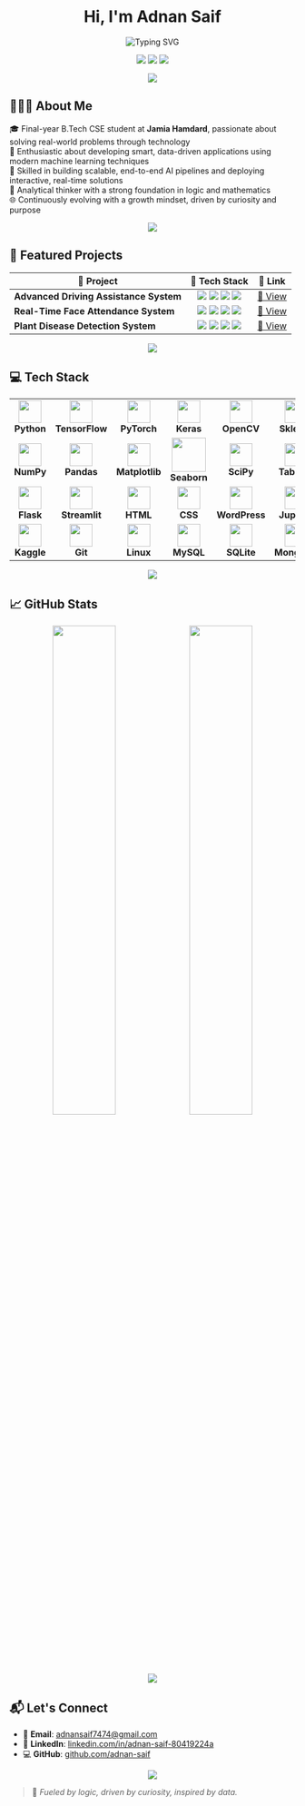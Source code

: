 <h1 align="center">Hi, I'm Adnan Saif</h1>

<p align="center">
  <img src="https://readme-typing-svg.demolab.com?font=Fira+Code&size=22&pause=1000&color=00F0FF&center=true&vCenter=true&width=800&lines=Data+Scientist+%7C+ML+Engineer+%7C+Data+Analyst;AI+Enthusiast+%7C+Problem+Solver+%7C+Tech+Explorer;Turning+Data+into+Decisions+%7C+Driven+by+Curiosity" alt="Typing SVG" />
</p>


<p align="center">
  <a href="mailto:adnansaif7474@gmail.com"><img src="https://img.shields.io/badge/Gmail-Contact-red?style=for-the-badge&logo=gmail"></a>
  <a href="https://linkedin.com/in/adnan-saif-80419224a"><img src="https://img.shields.io/badge/LinkedIn-Profile-blue?style=for-the-badge&logo=linkedin"></a>
  <a href="https://github.com/adnan-saif"><img src="https://img.shields.io/badge/GitHub-adnan--saif-black?style=for-the-badge&logo=github"></a>
</p>

<p align="center">
  <img src="https://capsule-render.vercel.app/api?type=rect&color=0FF0FC&height=2&section=footer"/>
</p>

## 🙋🏻‍♂️ About Me

🎓 Final-year B.Tech CSE student at **Jamia Hamdard**, passionate about solving real-world problems through technology  
🤖 Enthusiastic about developing smart, data-driven applications using modern machine learning techniques  
🚀 Skilled in building scalable, end-to-end AI pipelines and deploying interactive, real-time solutions  
🧩 Analytical thinker with a strong foundation in logic and mathematics  
🌐 Continuously evolving with a growth mindset, driven by curiosity and purpose

<p align="center">
  <img src="https://capsule-render.vercel.app/api?type=rect&color=0FF0FC&height=2&section=footer"/>
</p>

## 🚀 Featured Projects

<p align="center">

<table align="center">
  <thead>
    <tr>
      <th>🚀 Project</th>
      <th>🧰 Tech Stack</th>
      <th>🔗 Link</th>
    </tr>
  </thead>
  <tbody>
    <tr>
      <td><b>Advanced Driving Assistance System</b></td>
      <td align="center">
        <img src="https://img.shields.io/badge/OpenCV-5C3EE8?style=for-the-badge&logo=opencv&logoColor=white"/>
        <img src="https://img.shields.io/badge/YOLO-000000?style=for-the-badge&logo=YOLO&logoColor=white"/>
        <img src="https://img.shields.io/badge/Streamlit-FF4B4B?style=for-the-badge&logo=streamlit&logoColor=white"/>
        <img src="https://img.shields.io/badge/MySQL-005C84?style=for-the-badge&logo=mysql&logoColor=white"/>
      </td>
      <td><a href="https://github.com/adnan-saif/Advance_Driving_Assistance_System">🔗 View</a></td>
    </tr>
    <tr>
      <td><b>Real-Time Face Attendance System</b></td>
      <td align="center">
        <img src="https://img.shields.io/badge/OpenCV-5C3EE8?style=for-the-badge&logo=opencv&logoColor=white"/>
        <img src="https://img.shields.io/badge/KNN-FF9900?style=for-the-badge"/>
        <img src="https://img.shields.io/badge/Flask-000000?style=for-the-badge&logo=flask&logoColor=white"/>
        <img src="https://img.shields.io/badge/MySQL-005C84?style=for-the-badge&logo=mysql&logoColor=white"/>
      </td>
      <td><a href="https://github.com/adnan-saif/Real_Time_Face_Attendance_System">🔗 View</a></td>
    </tr>
    <tr>
      <td><b>Plant Disease Detection System</b></td>
      <td align="center">
        <img src="https://img.shields.io/badge/TensorFlow-FF6F00?style=for-the-badge&logo=tensorflow&logoColor=white"/>
        <img src="https://img.shields.io/badge/Keras-D00000?style=for-the-badge&logo=keras&logoColor=white"/>
        <img src="https://img.shields.io/badge/OpenCV-5C3EE8?style=for-the-badge&logo=opencv&logoColor=white"/>
        <img src="https://img.shields.io/badge/Flask-000000?style=for-the-badge&logo=flask&logoColor=white"/>
      </td>
      <td><a href="https://github.com/adnan-saif/Plant-Disease-Detection">🔗 View</a></td>
    </tr>
  </tbody>
</table>

</p>
</p>

<p align="center">
  <img src="https://capsule-render.vercel.app/api?type=rect&color=0FF0FC&height=2&section=footer"/>
</p>

## 💻 Tech Stack 

<div align="center">

<table>
<tr>
  <td align="center"><img src="https://cdn.jsdelivr.net/gh/devicons/devicon/icons/python/python-original.svg" width="40"/><br><b>Python</b></td>
  <td align="center"><img src="https://cdn.jsdelivr.net/gh/devicons/devicon/icons/tensorflow/tensorflow-original.svg" width="40"/><br><b>TensorFlow</b></td>
  <td align="center"><img src="https://cdn.jsdelivr.net/gh/devicons/devicon/icons/pytorch/pytorch-original.svg" width="40"/><br><b>PyTorch</b></td>
  <td align="center"><img src="https://cdn.jsdelivr.net/gh/devicons/devicon/icons/keras/keras-original.svg" width="40"/><br><b>Keras</b></td>
  <td align="center"><img src="https://cdn.jsdelivr.net/gh/devicons/devicon/icons/opencv/opencv-original.svg" width="40"/><br><b>OpenCV</b></td>
  <td align="center"><img src="https://upload.wikimedia.org/wikipedia/commons/0/05/Scikit_learn_logo_small.svg" width="40"/><br><b>Sklearn</b></td>
  <td align="center"><img src="https://cdn.jsdelivr.net/gh/devicons/devicon/icons/cplusplus/cplusplus-original.svg" width="40"/><br><b>CNNs</b></td>
  <td align="center"><img src="https://upload.wikimedia.org/wikipedia/commons/8/84/Yolo_logo.png" width="40"/><br><b>YOLO</b></td>
  <td align="center"><img src="https://upload.wikimedia.org/wikipedia/commons/8/84/Natural_Language_Processing.svg" width="40"/><br><b>NLP</b></td>
</tr>
<tr>
  <td align="center"><img src="https://cdn.jsdelivr.net/gh/devicons/devicon/icons/numpy/numpy-original.svg" width="40"/><br><b>NumPy</b></td>
  <td align="center"><img src="https://cdn.jsdelivr.net/gh/devicons/devicon/icons/pandas/pandas-original.svg" width="40"/><br><b>Pandas</b></td>
  <td align="center"><img src="https://matplotlib.org/stable/_static/logo2_compressed.svg" width="40"/><br><b>Matplotlib</b></td>
  <td align="center"><img src="https://seaborn.pydata.org/_static/logo-wide-lightbg.svg" width="60"/><br><b>Seaborn</b></td>
  <td align="center"><img src="https://upload.wikimedia.org/wikipedia/commons/b/b2/SCIPY_2.svg" width="40"/><br><b>SciPy</b></td>
  <td align="center"><img src="https://cdn.jsdelivr.net/gh/devicons/devicon/icons/tableau/tableau-original.svg" width="40"/><br><b>Tableau</b></td>
  <td align="center"><img src="https://img.icons8.com/color/48/000000/microsoft-excel-2019--v1.png" width="40"/><br><b>Excel</b></td>
  <td align="center"><img src="https://img.icons8.com/color/48/000000/power-bi.png" width="40"/><br><b>Power BI</b></td>
</tr>
<tr>
  <td align="center"><img src="https://cdn.jsdelivr.net/gh/devicons/devicon/icons/flask/flask-original.svg" width="40"/><br><b>Flask</b></td>
  <td align="center"><img src="https://cdn.jsdelivr.net/gh/devicons/devicon/icons/streamlit/streamlit-original.svg" width="40"/><br><b>Streamlit</b></td>
  <td align="center"><img src="https://cdn.jsdelivr.net/gh/devicons/devicon/icons/html5/html5-original.svg" width="40"/><br><b>HTML</b></td>
  <td align="center"><img src="https://cdn.jsdelivr.net/gh/devicons/devicon/icons/css3/css3-original.svg" width="40"/><br><b>CSS</b></td>
  <td align="center"><img src="https://img.icons8.com/fluency/48/wordpress.png" width="40"/><br><b>WordPress</b></td>
  <td align="center"><img src="https://cdn.jsdelivr.net/gh/devicons/devicon/icons/jupyter/jupyter-original.svg" width="40"/><br><b>Jupyter</b></td>
  <td align="center"><img src="https://colab.research.google.com/img/colab_favicon_256px.png" width="40"/><br><b>Colab</b></td>
  <td align="center"><img src="https://cdn.jsdelivr.net/gh/devicons/devicon/icons/github/github-original.svg" width="40"/><br><b>GitHub</b></td>
  <td align="center"><img src="https://cdn.jsdelivr.net/gh/devicons/devicon/icons/docker/docker-original.svg" width="40"/><br><b>Docker</b></td>
</tr>
<tr>
  <td align="center"><img src="https://cdn.jsdelivr.net/gh/devicons/devicon/icons/kaggle/kaggle-original.svg" width="40"/><br><b>Kaggle</b></td>
  <td align="center"><img src="https://cdn.jsdelivr.net/gh/devicons/devicon/icons/git/git-original.svg" width="40"/><br><b>Git</b></td>
  <td align="center"><img src="https://cdn.jsdelivr.net/gh/devicons/devicon/icons/linux/linux-original.svg" width="40"/><br><b>Linux</b></td>
  <td align="center"><img src="https://cdn.jsdelivr.net/gh/devicons/devicon/icons/mysql/mysql-original.svg" width="40"/><br><b>MySQL</b></td>
  <td align="center"><img src="https://cdn.jsdelivr.net/gh/devicons/devicon/icons/sqlite/sqlite-original.svg" width="40"/><br><b>SQLite</b></td>
  <td align="center"><img src="https://cdn.jsdelivr.net/gh/devicons/devicon/icons/mongodb/mongodb-original.svg" width="40"/><br><b>MongoDB</b></td>
</tr>
</table>
</div>

<p align="center">
  <img src="https://capsule-render.vercel.app/api?type=rect&color=0FF0FC&height=2&section=footer"/>
</p>

## 📈 GitHub Stats

<p align="center">
  <img width="47%" src="https://github-readme-stats.vercel.app/api?username=adnan-saif&show_icons=true&theme=tokyonight&hide_border=true" />
  <img width="47%" src="https://github-readme-streak-stats.herokuapp.com/?user=adnan-saif&theme=tokyonight&hide_border=true" />
</p>

<p align="center">
  <img src="https://capsule-render.vercel.app/api?type=rect&color=0FF0FC&height=2&section=footer"/>
</p>


## 📬 Let's Connect

- 📧 **Email**: [adnansaif7474@gmail.com](mailto:adnansaif7474@gmail.com)  
- 💼 **LinkedIn**: [linkedin.com/in/adnan-saif-80419224a](https://linkedin.com/in/adnan-saif-80419224a)  
- 💻 **GitHub**: [github.com/adnan-saif](https://github.com/adnan-saif)

<p align="center">
  <img src="https://capsule-render.vercel.app/api?type=rect&color=0FF0FC&height=2&section=footer"/>
</p>

> 🚀 *Fueled by logic, driven by curiosity, inspired by data.*

